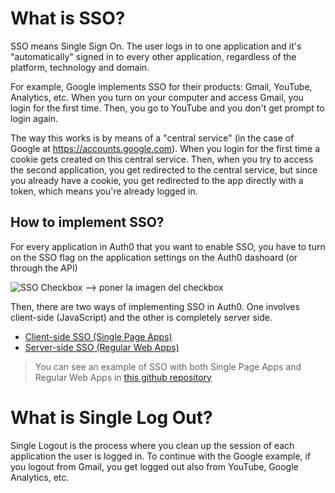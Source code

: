 # What is SSO?

SSO means Single Sign On. The user logs in to one application and it's "automatically" signed in to every other application, regardless of the platform, technology and domain.

For example, Google implements SSO for their products: Gmail, YouTube, Analytics, etc. When you turn on your computer and access Gmail, you login for the first time. Then, you go to YouTube and you don't get prompt to login again.

The way this works is by means of a "central service" (in the case of Google at https://accounts.google.com). When you login for the first time a cookie gets created on this central service. Then, when you try to access the second application, you get redirected to the central service, but since you already have a cookie, you get redirected to the app directly with a token, which means you're already logged in.

## How to implement SSO?

For every application in Auth0 that you want to enable SSO, you have to turn on the SSO flag on the application settings on the Auth0 dashoard (or through the API)

![SSO Checkbox](https://cdn.auth0.com/docs/sso-checkbox.png) —> poner la imagen del checkbox

Then, there are two ways of implementing SSO in Auth0. One involves client-side (JavaScript) and the other is completely server side.

* [Client-side SSO (Single Page Apps)](single-page-apps-sso)
* [Server-side SSO (Regular Web Apps)](regular-web-apps-sso)

> You can see an example of SSO with both Single Page Apps and Regular Web Apps in [this github repository](https://github.com/auth0/auth0-sso-sample)


# What is Single Log Out?

Single Logout is the process where you clean up the session of each application the user is logged in. To continue with the Google example, if you logout from Gmail, you get logged out also from YouTube, Google Analytics, etc.
